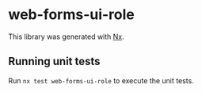 # web-forms-ui-role

This library was generated with [Nx](https://nx.dev).

## Running unit tests

Run `nx test web-forms-ui-role` to execute the unit tests.

